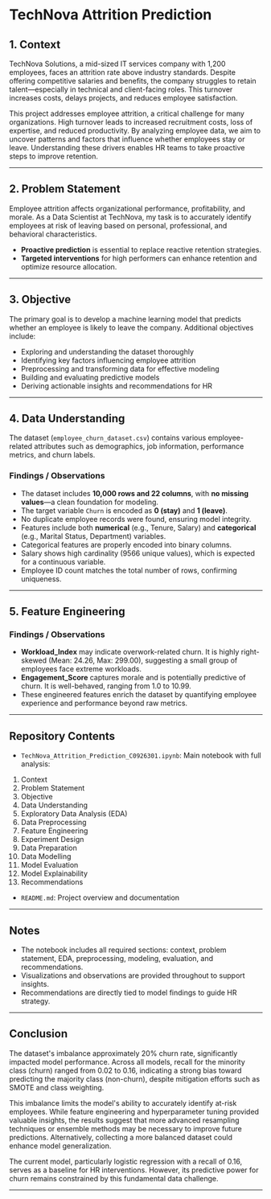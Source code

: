 # TechNova Attrition Prediction

## 1. Context

TechNova Solutions, a mid-sized IT services company with 1,200 employees, faces an attrition rate above industry standards. Despite offering competitive salaries and benefits, the company struggles to retain talent—especially in technical and client-facing roles. This turnover increases costs, delays projects, and reduces employee satisfaction.

This project addresses employee attrition, a critical challenge for many organizations. High turnover leads to increased recruitment costs, loss of expertise, and reduced productivity. By analyzing employee data, we aim to uncover patterns and factors that influence whether employees stay or leave. Understanding these drivers enables HR teams to take proactive steps to improve retention.

---

## 2. Problem Statement

Employee attrition affects organizational performance, profitability, and morale. As a Data Scientist at TechNova, my task is to accurately identify employees at risk of leaving based on personal, professional, and behavioral characteristics.

- **Proactive prediction** is essential to replace reactive retention strategies.
- **Targeted interventions** for high performers can enhance retention and optimize resource allocation.

---

## 3. Objective

The primary goal is to develop a machine learning model that predicts whether an employee is likely to leave the company. Additional objectives include:

- Exploring and understanding the dataset thoroughly  
- Identifying key factors influencing employee attrition  
- Preprocessing and transforming data for effective modeling  
- Building and evaluating predictive models  
- Deriving actionable insights and recommendations for HR  

---

## 4. Data Understanding

The dataset (`employee_churn_dataset.csv`) contains various employee-related attributes such as demographics, job information, performance metrics, and churn labels.

### Findings / Observations

- The dataset includes **10,000 rows and 22 columns**, with **no missing values**—a clean foundation for modeling.
- The target variable `Churn` is encoded as **0 (stay)** and **1 (leave)**.
- No duplicate employee records were found, ensuring model integrity.
- Features include both **numerical** (e.g., Tenure, Salary) and **categorical** (e.g., Marital Status, Department) variables.
- Categorical features are properly encoded into binary columns.
- Salary shows high cardinality (9566 unique values), which is expected for a continuous variable.
- Employee ID count matches the total number of rows, confirming uniqueness.

---

## 5. Feature Engineering

### Findings / Observations

- **Workload_Index** may indicate overwork-related churn. It is highly right-skewed (Mean: 24.26, Max: 299.00), suggesting a small group of employees face extreme workloads.
- **Engagement_Score** captures morale and is potentially predictive of churn. It is well-behaved, ranging from 1.0 to 10.99.
- These engineered features enrich the dataset by quantifying employee experience and performance beyond raw metrics.

---

## Repository Contents

- `TechNova_Attrition_Prediction_C0926301.ipynb`: Main notebook with full analysis:
1. Context
2. Problem Statement
3. Objective
4. Data Understanding
5. Exploratory Data Analysis (EDA)
6. Data Preprocessing
7. Feature Engineering
8. Experiment Design
9. Data Preparation
10. Data Modelling
11. Model Evaluation
12. Model Explainability
13. Recommendations
- `README.md`: Project overview and documentation

---

## Notes

- The notebook includes all required sections: context, problem statement, EDA, preprocessing, modeling, evaluation, and recommendations.
- Visualizations and observations are provided throughout to support insights.
- Recommendations are directly tied to model findings to guide HR strategy.

---

## Conclusion

The dataset's imbalance approximately 20% churn rate, significantly impacted model performance. Across all models, recall for the minority class (churn) ranged from 0.02 to 0.16, indicating a strong bias toward predicting the majority class (non-churn), despite mitigation efforts such as SMOTE and class weighting.

This imbalance limits the model's ability to accurately identify at-risk employees. While feature engineering and hyperparameter tuning provided valuable insights, the results suggest that more advanced resampling techniques or ensemble methods may be necessary to improve future predictions. Alternatively, collecting a more balanced dataset could enhance model generalization.

The current model, particularly logistic regression with a recall of 0.16, serves as a baseline for HR interventions. However, its predictive power for churn remains constrained by this fundamental data challenge.


---


